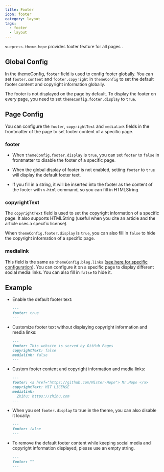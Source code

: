 ```yaml
---
title: Footer
icon: footer
category: layout
tags:
  - footer
  - layout
---
```


`vuepress-theme-hope` provides footer feature for all pages <Badge text="Support page config" />.

<!-- more -->

## Global Config

In the themeConfig, `footer` field is used to config footer globally. You can set `footer.content` and `footer.copyright` in `themeConfig` to set the default footer content and copyright information globally.

The footer is not displayed on the page by default. To display the footer on every page, you need to set `themeConfig.footer.display` to `true`.

## Page Config

You can configure the `footer`, `copyrightText` and `medialink` fields in the frontmatter of the page to set footer content of a specific page.

### footer

- When `themeConfig.footer.display` is `true`, you can set `footer` to `false` in frontmatter to disable the footer of a specific page.

- When the global display of footer is not enabled, setting `footer` to `true` will display the default footer text.

- If you fill in a string, it will be inserted into the footer as the content of the footer with `v-html` command, so you can fill in HTMLString.

### copyrightText

The `copyrightText` field is used to set the copyright information of a specific page. It also supports HTMLString (useful when you cite an article and the article uses a specific license).

When `themeConfig.footer.display` is `true`, you can also fill in `false` to hide the copyright information of a specific page.

### medialink

This field is the same as `themeConfig.blog.links` ([see here for specific configuration](../blog/intro.md)). You can configure it on a specific page to display different social media links. You can also fill in `false` to hide it.

## Example

- Enable the default footer text:

  ```md
  ---
  footer: true
  ---
  ```

- Customize footer text without displaying copyright information and media links:

  ```md
  ---
  footer: This website is served by GitHub Pages
  copyrightText: false
  medialink: false
  ---
  ```

- Custom footer content and copyright information and media links:

  ```md
  ---
  footer: <a href="https://github.com/Mister-Hope"> Mr.Hope </a>
  copyrightText: MIT LICENSE
  medialink:
    Zhihu: https://zhihu.com
  ---
  ```

- When you set `footer.display` to true in the theme, you can also disable it locally:

  ```md
  ---
  footer: false
  ---
  ```

- To remove the default footer content while keeping social media and copyright information displayed, please use an empty string.

  ```md
  ---
  footer: ""
  ---
  ```
